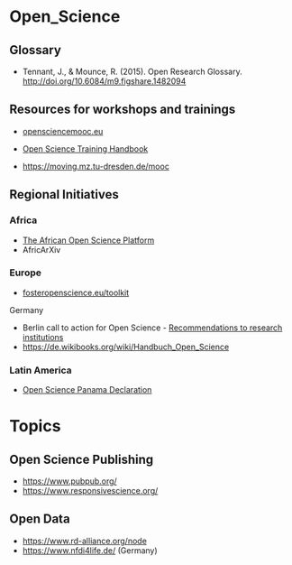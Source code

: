 # Open_Science

## Glossary
- Tennant, J., & Mounce, R. (2015). Open Research Glossary. http://doi.org/10.6084/m9.figshare.1482094


## Resources for workshops and trainings

- [opensciencemooc.eu](https://opensciencemooc.eu/)

- [Open Science Training Handbook](https://open-science-training-handbook.gitbook.io/book/)

- https://moving.mz.tu-dresden.de/mooc


## Regional Initiatives

### Africa
- [The African Open Science Platform](https://zenodo.org/record/1407488#.W-8PDXpKjOS)
- AfricArXiv

### Europe
- [fosteropenscience.eu/toolkit](https://www.fosteropenscience.eu/toolkit)

Germany
- Berlin call to action for Open Science - [Recommendations to research institutions](https://en.wikiversity.org/wiki/Wikimedia_Deutschland/Open_Science_Fellows_Program/Berlin_Call_to_Action)
- https://de.wikibooks.org/wiki/Handbuch_Open_Science


### Latin America
- [Open Science Panama Declaration](http://openaccessweek.org/profiles/blogs/open-scicence-panama-declaration-latin-america-going-beyond-open)


# Topics

## Open Science Publishing
- https://www.pubpub.org/
- https://www.responsivescience.org/

## Open Data
- https://www.rd-alliance.org/node
- https://www.nfdi4life.de/ (Germany)
